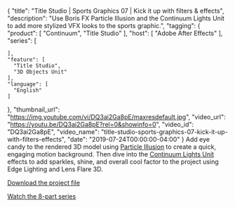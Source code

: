 {
  "title": "Title Studio | Sports Graphics 07 | Kick it up with filters & effects",
  "description": "Use Boris FX Particle Illusion and the Continuum Lights Unit to add more stylized VFX looks to the sports graphic.",
  "tagging": {
    "product": [
      "Continuum",
      "Title Studio"
    ],
    "host": [
      "Adobe After Effects"
    ],
    "series": [

    ],
    "feature": [
      "Title Studio",
      "3D Objects Unit"
    ],
    "language": [
      "English"
    ]
  },
  "thumbnail_url": "https://img.youtube.com/vi/DQ3ai2Ga8pE/maxresdefault.jpg",
  "video_url": "https://youtu.be/DQ3ai2Ga8pE?rel=0&showinfo=0",
  "video_id": "DQ3ai2Ga8pE",
  "video_name": "title-studio-sports-graphics-07-kick-it-up-with-filters-effects",
  "date": "2019-07-24T00:00:00-04:00"
}
Add eye candy to the rendered 3D model using [Particle Illusion](https://borisfx.com/products/particle-illusion/ "Boris FX Particle Illusion") to create a quick, engaging motion background. Then dive into the [Continuum Lights Unit](https://borisfx.com/products/continuum-units/lights "Boris FX Lights Unit") effects to add sparkles, shine, and overall cool factor to the project using Edge Lighting and Lens Flare 3D.

<a href="https://bit.ly/2xxX5pA" target="_blank">Download the project file</a>

<a href="https://borisfx.com/videos/?tags=category:Creating%20Sports%20Graphics&search=">Watch the 8-part series</a>
